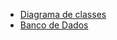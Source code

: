 - [Diagrama de classes](https://github.com/cp2-dc-info-projeto-final-2018/requisitos-cotton-candy/blob/master/Documenta%C3%A7%C3%A3o/ClassDiagram.asta)
- [Banco de Dados](https://github.com/cp2-dc-info-projeto-final-2018/requisitos-cotton-candy/blob/master/Documenta%C3%A7%C3%A3o/BD.sql)
